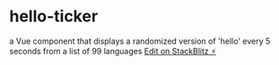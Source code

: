 # hello-ticker

a Vue component that displays a randomized version of 'hello' every 5 seconds from a list of 99 languages
[Edit on StackBlitz ⚡️](https://stackblitz.com/edit/helloticker)
